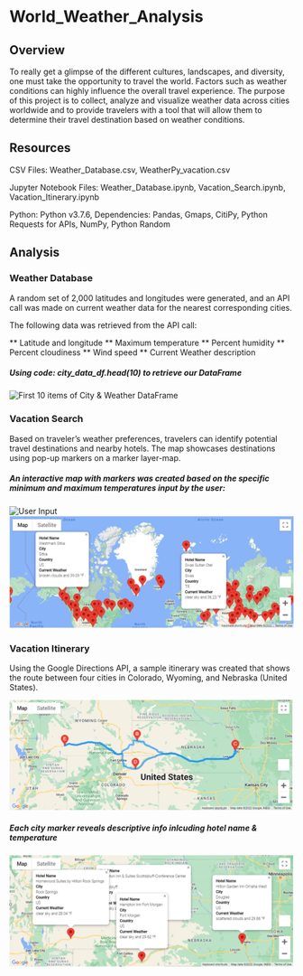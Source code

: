 # World_Weather_Analysis

## Overview

To really get a glimpse of the different cultures, landscapes, and diversity, one must take the opportunity to travel the world. Factors such as weather conditions can highly influence the overall travel experience. The purpose of this project is to collect, analyze and visualize weather data across cities worldwide and to provide travelers with a tool that will allow them to determine their travel destination based on weather conditions.

## Resources

CSV Files: Weather_Database.csv, WeatherPy_vacation.csv

Jupyter Notebook Files: Weather_Database.ipynb, Vacation_Search.ipynb, Vacation_Itinerary.ipynb

Python: Python v3.7.6, Dependencies: Pandas, Gmaps, CitiPy, Python Requests for APIs, NumPy, Python Random

## Analysis

### Weather Database

A random set of 2,000 latitudes and longitudes were generated, and an API call was made on current weather data for the nearest corresponding cities.

The following data was retrieved from the API call:

** Latitude and longitude
** Maximum temperature
** Percent humidity
** Percent cloudiness
** Wind speed
** Current Weather description

##### Using code: city_data_df.head(10) to retrieve our DataFrame
![First 10 items of City & Weather DataFrame]()

### Vacation Search

Based on traveler’s weather preferences, travelers can identify potential travel destinations and nearby hotels. The map showcases destinations using pop-up markers on a marker layer-map.

##### An interactive map with markers was created based on the specific minimum and maximum temperatures input by the user:
![User Input]()
![GMap with Markers after user input temperatures](https://github.com/doliver231/World_Weather_Analysis/blob/main/Vacation_Search/WeatherPy_vacation_map.png)

### Vacation Itinerary

Using the Google Directions API, a sample itinerary was created that shows the route between four cities in Colorado, Wyoming, and Nebraska (United States).

![Rountrip directions route between 4 cities](https://github.com/doliver231/World_Weather_Analysis/blob/main/Vacation_Itinerary/WeatherPy_travel_map.png)

##### Each city marker reveals descriptive info inlcuding hotel name & temperature
![Itinerary city markers](https://github.com/doliver231/World_Weather_Analysis/blob/main/Vacation_Itinerary/WeatherPy_travel_map_markers.png)
